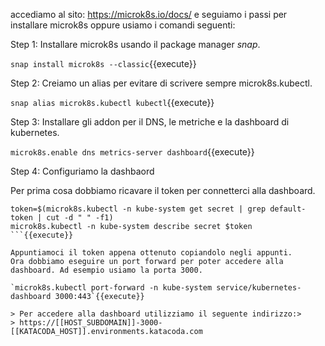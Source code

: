 accediamo al sito: https://microk8s.io/docs/ e seguiamo i passi per installare microk8s oppure usiamo i comandi seguenti:

Step 1: Installare microk8s usando il package manager *snap*. 

`snap install microk8s --classic`{{execute}}

Step 2: Creiamo un alias per evitare di scrivere sempre microk8s.kubectl. 

`snap alias microk8s.kubectl kubectl`{{execute}}

Step 3: Installare gli addon per il DNS, le metriche e la dashboard di kubernetes. 

`microk8s.enable dns metrics-server dashboard`{{execute}}

Step 4: Configuriamo la dashbaord

Per prima cosa dobbiamo ricavare il token per connetterci alla dashboard.

```
token=$(microk8s.kubectl -n kube-system get secret | grep default-token | cut -d " " -f1)
microk8s.kubectl -n kube-system describe secret $token
```{{execute}}

Appuntiamoci il token appena ottenuto copiandolo negli appunti. 
Ora dobbiamo eseguire un port forward per poter accedere alla dashboard. Ad esempio usiamo la porta 3000.

`microk8s.kubectl port-forward -n kube-system service/kubernetes-dashboard 3000:443`{{execute}}

> Per accedere alla dashboard utilizziamo il seguente indirizzo:>
> https://[[HOST_SUBDOMAIN]]-3000-[[KATACODA_HOST]].environments.katacoda.com